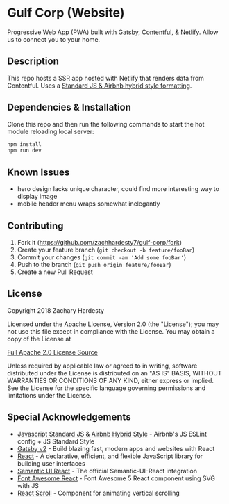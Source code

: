 # Gulf Corp (Website)

Progressive Web App (PWA) built with [Gatsby][gatsby], [Contentful][contentful], & [Netlify][netlify]. Allow us to connect you to your home.

## Description

This repo hosts a SSR app hosted with Netlify that renders data from Contentful. Uses a [Standard JS & Airbnb hybrid style formatting][style].

## Dependencies & Installation

Clone this repo and then run the following commands to start the hot module reloading local server:

``` bash
npm install
npm run dev
```

## Known Issues

* hero design lacks unique character, could find more interesting way to display image
* mobile header menu wraps somewhat inelegantly

## Contributing

1. Fork it (<https://github.com/zachhardesty7/gulf-corp/fork>)
2. Create your feature branch (`git checkout -b feature/fooBar`)
3. Commit your changes (`git commit -am 'Add some fooBar'`)
4. Push to the branch (`git push origin feature/fooBar`)
5. Create a new Pull Request

## License

Copyright 2018 Zachary Hardesty

Licensed under the Apache License, Version 2.0 (the "License");
you may not use this file except in compliance with the License.
You may obtain a copy of the License at

[Full Apache 2.0 License Source](http://www.apache.org/licenses/LICENSE-2.0)

Unless required by applicable law or agreed to in writing, software
distributed under the License is distributed on an "AS IS" BASIS,
WITHOUT WARRANTIES OR CONDITIONS OF ANY KIND, either express or implied.
See the License for the specific language governing permissions and
limitations under the License.

## Special Acknowledgements

* [Javascript Standard JS & Airbnb Hybrid Style][style] - Airbnb's JS ESLint config + JS Standard Style
* [Gatsby v2][gatsbyGH] - Build blazing fast, modern apps and websites with React
* [React][reactGH] - A declarative, efficient, and flexible JavaScript library for building user interfaces
* [Semantic UI React][semanticGH] - The official Semantic-UI-React integration
* [Font Awesome React][faGH] - Font Awesome 5 React component using SVG with JS
* [React Scroll][scrollGH] - Component for animating vertical scrolling

<!-- Markdown link & img definitions -->
[gatsby]: https://www.gatsbyjs.org/
[gatsbyGH]: https://github.com/gatsbyjs/gatsby/
[contentful]: https://www.contentful.com/
[netlify]: https://www.netlify.com/
[style]: https://github.com/doasync/eslint-config-airbnb-standard
[reactGH]: https://github.com/facebook/react
[semanticGH]: https://github.com/Semantic-Org/Semantic-UI-React
[faGH]: https://github.com/FortAwesome/react-fontawesome
[scrollGH]: https://github.com/fisshy/react-scroll